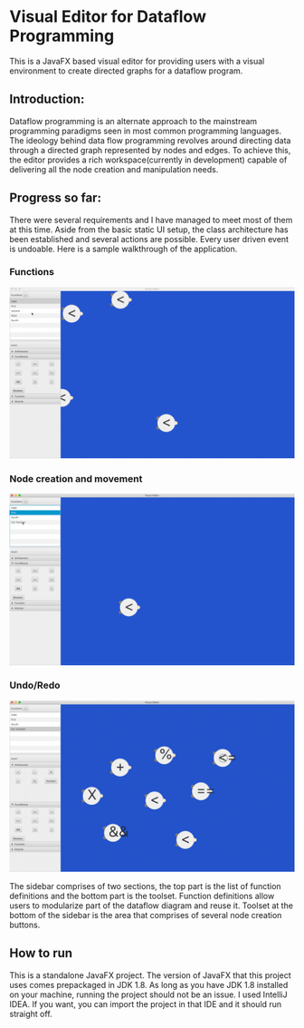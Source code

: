 # Visual Editor for Dataflow Programming

This is a JavaFX based visual editor for providing users with a visual environment to
create directed graphs for a dataflow program.

## Introduction:

Dataflow programming is an alternate approach to the mainstream programming paradigms 
seen in most common programming languages. The ideology behind data flow programming 
revolves around directing data through a directed graph represented by nodes and edges.
To achieve this, the editor provides a rich workspace(currently in development) 
capable of delivering all the node creation and manipulation needs. 

## Progress so far:

 There were several requirements and I have managed to meet most of them at this time. 
 Aside from the basic static UI setup, the class architecture has been established and
 several actions are possible. Every user driven event is undoable. Here is a sample 
 walkthrough of the application.
 
 ### Functions
 ![Functions](preview/preview-milestone-2-functions.gif "Functions")
 
 ### Node creation and movement
 ![Node creation and movement](preview/preview-milestone-2-node-create-n-move.gif "Node creation and movement")
 
 ### Undo/Redo
 ![Undo](preview/preview-milestone-2-undo.gif "Undo")
 
 The sidebar comprises of two sections, the top part is the list of function definitions
 and the bottom part is the toolset. Function definitions allow users to modularize 
 part of the dataflow diagram and reuse it. Toolset at the bottom of the sidebar is 
 the area that comprises of several node creation buttons.
 
 ## How to run
 
 This is a standalone JavaFX project. The version of JavaFX that this project uses
 comes prepackaged in JDK 1.8. As long as you have JDK 1.8 installed on your machine, 
 running the project should not be an issue. I used IntelliJ IDEA. If you want, 
 you can import the project in that IDE and it should run straight off.